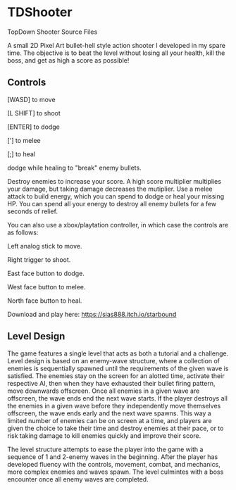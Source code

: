 # TDShooter
TopDown Shooter Source Files

A small 2D Pixel Art bullet-hell style action shooter I developed in my spare time. The objective is to beat the level without losing all your health, kill the boss, and get as high a score as possible!

## Controls

[WASD] to move

[L SHIFT] to shoot

[ENTER] to dodge

['] to melee

[;] to heal

dodge while healing to "break" enemy bullets.

Destroy enemies to increase your score. A high score multiplier multiplies your damage, but taking damage decreases the mutiplier. Use a melee attack to build energy, which you can spend to dodge or heal your missing HP. You can spend all your energy to destroy all enemy bullets for a few seconds of relief.


You can also use a xbox/playtation controller, in which case the controls are as follows:

Left analog stick to move.

Right trigger to shoot.

East face button to dodge.

West face button to melee.

North face button to heal.

Download and play here: https://sias888.itch.io/starbound

## Level Design

The game features a single level that acts as both a tutorial and a challenge. Level design is based on an enemy-wave structure, where a collection of enemies is sequentially spawned until the requirements of the given wave is satisfied. The enemies stay on the screen for an alotted time, activate their respective AI, then when they have exhausted their bullet firing pattern, move downwards offscreen. Once all enemies in a given wave are offscreen, the wave ends end the next wave starts. If the player destroys all the enemies in a given wave before they independently move themselves offscreen, the wave ends early and the next wave spawns. This way a limited number of enemies can be on screen at a time, and players are given the choice to take their time and destroy enemies at their pace, or to risk taking damage to kill enemies quickly and improve their score.

The level structure attempts to ease the player into the game with a sequence of 1 and 2-enemy waves in the beginning. After the player has developed fluency with the controls, movement, combat, and mechanics, more complex enemies and waves spawn. The level culmintes with a boss encounter once all enemy waves are completed.
